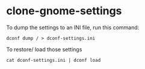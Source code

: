 # clone-gnome-settings

To dump the settings to an INI file, run this command:

``
dconf dump / > dconf-settings.ini
``

To restore/ load those settings

``
cat dconf-settings.ini | dconf load
``
